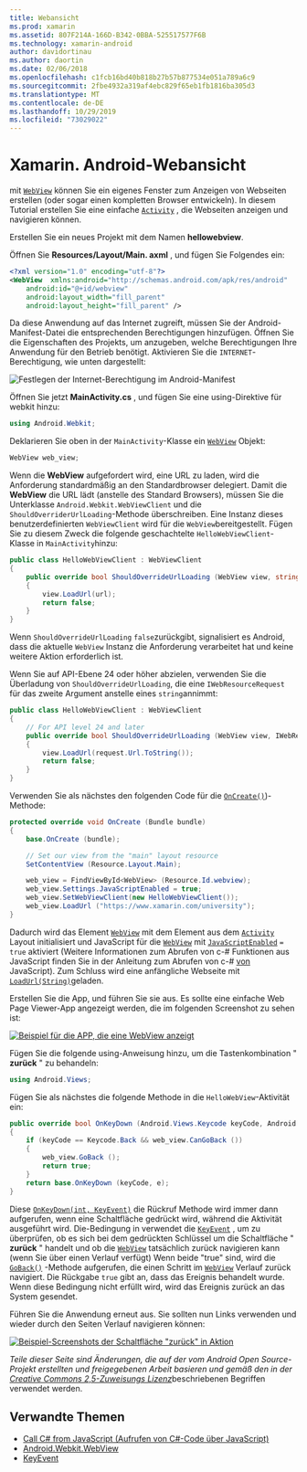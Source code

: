 ```yaml
---
title: Webansicht
ms.prod: xamarin
ms.assetid: 807F214A-166D-B342-0BBA-525517577F6B
ms.technology: xamarin-android
author: davidortinau
ms.author: daortin
ms.date: 02/06/2018
ms.openlocfilehash: c1fcb16bd40b818b27b57b877534e051a789a6c9
ms.sourcegitcommit: 2fbe4932a319af4ebc829f65eb1fb1816ba305d3
ms.translationtype: MT
ms.contentlocale: de-DE
ms.lasthandoff: 10/29/2019
ms.locfileid: "73029022"
---
```

# <a name="xamarinandroid-web-view"></a>Xamarin. Android-Webansicht

mit [`WebView`](xref:Android.Webkit.WebView) können Sie ein eigenes Fenster zum Anzeigen von Webseiten erstellen (oder sogar einen kompletten Browser entwickeln). In diesem Tutorial erstellen Sie eine einfache [`Activity`](xref:Android.App.Activity)
, die Webseiten anzeigen und navigieren können.

Erstellen Sie ein neues Projekt mit dem Namen **hellowebview**.

Öffnen Sie **Resources/Layout/Main. axml** , und fügen Sie Folgendes ein:

```xml
<?xml version="1.0" encoding="utf-8"?>
<WebView  xmlns:android="http://schemas.android.com/apk/res/android"
    android:id="@+id/webview"
    android:layout_width="fill_parent"
    android:layout_height="fill_parent" />
```

Da diese Anwendung auf das Internet zugreift, müssen Sie der Android-Manifest-Datei die entsprechenden Berechtigungen hinzufügen. Öffnen Sie die Eigenschaften des Projekts, um anzugeben, welche Berechtigungen Ihre Anwendung für den Betrieb benötigt. Aktivieren Sie die `INTERNET`-Berechtigung, wie unten dargestellt:

![Festlegen der Internet-Berechtigung im Android-Manifest](web-view-images/01-set-internet-permissions.png)

Öffnen Sie jetzt **MainActivity.cs** , und fügen Sie eine using-Direktive für webkit hinzu:

```csharp
using Android.Webkit;
```

Deklarieren Sie oben in der `MainActivity`-Klasse ein [`WebView`](xref:Android.Webkit.WebView) Objekt:

```csharp
WebView web_view;
```

Wenn die **WebView** aufgefordert wird, eine URL zu laden, wird die Anforderung standardmäßig an den Standardbrowser delegiert. Damit die **WebView** die URL lädt (anstelle des Standard Browsers), müssen Sie die Unterklasse `Android.Webkit.WebViewClient` und die `ShouldOverriderUrlLoading`-Methode überschreiben. Eine Instanz dieses benutzerdefinierten `WebViewClient` wird für die `WebView`bereitgestellt. Fügen Sie zu diesem Zweck die folgende geschachtelte `HelloWebViewClient`-Klasse in `MainActivity`hinzu:

```csharp
public class HelloWebViewClient : WebViewClient
{
    public override bool ShouldOverrideUrlLoading (WebView view, string url)
    {
        view.LoadUrl(url);
        return false;
    }
}
```

Wenn `ShouldOverrideUrlLoading` `false`zurückgibt, signalisiert es Android, dass die aktuelle `WebView` Instanz die Anforderung verarbeitet hat und keine weitere Aktion erforderlich ist. 

Wenn Sie auf API-Ebene 24 oder höher abzielen, verwenden Sie die Überladung von `ShouldOverrideUrlLoading`, die eine `IWebResourceRequest` für das zweite Argument anstelle eines `string`annimmt:

```csharp
public class HelloWebViewClient : WebViewClient
{
    // For API level 24 and later
    public override bool ShouldOverrideUrlLoading (WebView view, IWebResourceRequest request)
    {
        view.LoadUrl(request.Url.ToString());
        return false;
    }
}
```

Verwenden Sie als nächstes den folgenden Code für die [`OnCreate()`](xref:Android.App.Activity.OnCreate*))-Methode:

```csharp
protected override void OnCreate (Bundle bundle)
{
    base.OnCreate (bundle);

    // Set our view from the "main" layout resource
    SetContentView (Resource.Layout.Main);

    web_view = FindViewById<WebView> (Resource.Id.webview);
    web_view.Settings.JavaScriptEnabled = true;
    web_view.SetWebViewClient(new HelloWebViewClient());
    web_view.LoadUrl ("https://www.xamarin.com/university");
}
```

Dadurch wird das Element [`WebView`](xref:Android.Webkit.WebView) mit dem Element aus dem [`Activity`](xref:Android.App.Activity) Layout initialisiert und JavaScript für die [`WebView`](xref:Android.Webkit.WebView) mit [`JavaScriptEnabled`](xref:Android.Webkit.WebSettings.JavaScriptEnabled)
`= true` aktiviert (Weitere Informationen zum Abrufen von c-\# Funktionen aus JavaScript finden Sie in der Anleitung zum Abrufen von c-\# [von](https://github.com/xamarin/recipes/tree/master/Recipes/android/controls/webview/call_csharp_from_javascript) JavaScript). Zum Schluss wird eine anfängliche Webseite mit [`LoadUrl(String)`](xref:Android.Webkit.WebView)geladen.

Erstellen Sie die App, und führen Sie sie aus. Es sollte eine einfache Web Page Viewer-App angezeigt werden, die im folgenden Screenshot zu sehen ist:

[![Beispiel für die APP, die eine WebView anzeigt](web-view-images/02-simple-webview-app-sml.png)](web-view-images/02-simple-webview-app.png#lightbox)

Fügen Sie die folgende using-Anweisung hinzu, um die Tastenkombination " **zurück** " zu behandeln:

```csharp
using Android.Views;
```

Fügen Sie als nächstes die folgende Methode in die `HelloWebView`-Aktivität ein:

```csharp
public override bool OnKeyDown (Android.Views.Keycode keyCode, Android.Views.KeyEvent e)
{
    if (keyCode == Keycode.Back && web_view.CanGoBack ())
    {
        web_view.GoBack ();
        return true;
    }
    return base.OnKeyDown (keyCode, e);
}
```

Diese [`OnKeyDown(int, KeyEvent)`](xref:Android.App.Activity.OnKeyDown*)
die Rückruf Methode wird immer dann aufgerufen, wenn eine Schaltfläche gedrückt wird, während die Aktivität ausgeführt wird. Die-Bedingung in verwendet die [`KeyEvent`](xref:Android.Views.KeyEvent) , um zu überprüfen, ob es sich bei dem gedrückten Schlüssel um die Schaltfläche " **zurück** " handelt und ob die [`WebView`](xref:Android.Webkit.WebView) tatsächlich zurück navigieren kann (wenn Sie über einen Verlauf verfügt) Wenn beide "true" sind, wird die [`GoBack()`](xref:Android.Webkit.WebView.GoBack) -Methode aufgerufen, die einen Schritt im [`WebView`](xref:Android.Webkit.WebView) Verlauf zurück navigiert. Die Rückgabe `true` gibt an, dass das Ereignis behandelt wurde. Wenn diese Bedingung nicht erfüllt wird, wird das Ereignis zurück an das System gesendet.

Führen Sie die Anwendung erneut aus. Sie sollten nun Links verwenden und wieder durch den Seiten Verlauf navigieren können:

[![Beispiel-Screenshots der Schaltfläche "zurück" in Aktion](web-view-images/03-back-button-sml.png)](web-view-images/03-back-button.png#lightbox)

*Teile dieser Seite sind Änderungen, die auf der vom Android Open Source-Projekt erstellten und freigegebenen Arbeit basieren und gemäß den in der*
[*Creative Commons 2,5-Zuweisungs Lizenz*](https://creativecommons.org/licenses/by/2.5/)beschriebenen Begriffen verwendet werden.

## <a name="related-links"></a>Verwandte Themen

- [Call C# from JavaScript (Aufrufen von C#-Code über JavaScript)](https://github.com/xamarin/recipes/tree/master/Recipes/android/controls/webview/call_csharp_from_javascript)
- [Android.Webkit.WebView](xref:Android.Webkit.WebView)
- [KeyEvent](xref:Android.Webkit.WebView)
